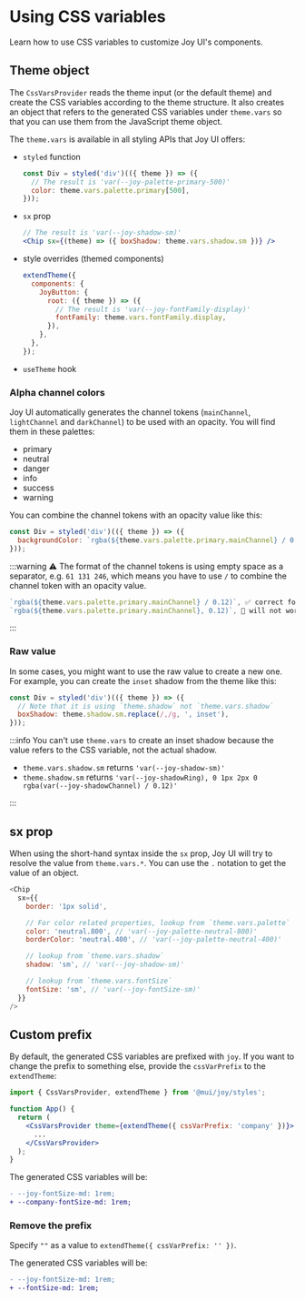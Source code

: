 # Using CSS variables

<p class="description">Learn how to use CSS variables to customize Joy UI's components.</p>

## Theme object

The `CssVarsProvider` reads the theme input (or the default theme) and create the CSS variables according to the theme structure. It also creates an object that refers to the generated CSS variables under `theme.vars` so that you can use them from the JavaScript theme object.

The `theme.vars` is available in all styling APIs that Joy UI offers:

- `styled` function
  ```js
  const Div = styled('div')(({ theme }) => ({
    // The result is 'var(--joy-palette-primary-500)'
    color: theme.vars.palette.primary[500],
  }));
  ```
- `sx` prop
  ```jsx
  // The result is 'var(--joy-shadow-sm)'
  <Chip sx={(theme) => ({ boxShadow: theme.vars.shadow.sm })} />
  ```
- style overrides (themed components)
  ```jsx
  extendTheme({
    components: {
      JoyButton: {
        root: ({ theme }) => ({
          // The result is 'var(--joy-fontFamily-display)'
          fontFamily: theme.vars.fontFamily.display,
        }),
      },
    },
  });
  ```
- `useTheme` hook

### Alpha channel colors

Joy UI automatically generates the channel tokens (`mainChannel`, `lightChannel` and `darkChannel`) to be used with an opacity. You will find them in these palettes:

- primary
- neutral
- danger
- info
- success
- warning

You can combine the channel tokens with an opacity value like this:

```js
const Div = styled('div')(({ theme }) => ({
  backgroundColor: `rgba(${theme.vars.palette.primary.mainChannel} / 0.12)`,
}));
```

:::warning ⚠️ The format of the channel tokens is using empty space as a separator, e.g. `61 131 246`, which means you have to use `/` to combine the channel token with an opacity value.

```js
`rgba(${theme.vars.palette.primary.mainChannel} / 0.12)`, ✅ correct format
`rgba(${theme.vars.palette.primary.mainChannel}, 0.12)`, 🚫 will not work
```

:::

### Raw value

In some cases, you might want to use the raw value to create a new one. For example, you can create the `inset` shadow from the theme like this:

```js
const Div = styled('div')(({ theme }) => ({
  // Note that it is using `theme.shadow` not `theme.vars.shadow`
  boxShadow: theme.shadow.sm.replace(/,/g, ', inset'),
}));
```

:::info You can't use `theme.vars` to create an inset shadow because the value refers to the CSS variable, not the actual shadow.

- `theme.vars.shadow.sm` returns `'var(--joy-shadow-sm)'`
- `theme.shadow.sm` returns `'var(--joy-shadowRing), 0 1px 2px 0 rgba(var(--joy-shadowChannel) / 0.12)'`

:::

## sx prop

When using the short-hand syntax inside the `sx` prop, Joy UI will try to resolve the value from `theme.vars.*`. You can use the `.` notation to get the value of an object.

```js
<Chip
  sx={{
    border: '1px solid',

    // For color related properties, lookup from `theme.vars.palette`
    color: 'neutral.800', // 'var(--joy-palette-neutral-800)'
    borderColor: 'neutral.400', // 'var(--joy-palette-neutral-400)'

    // lookup from `theme.vars.shadow`
    shadow: 'sm', // 'var(--joy-shadow-sm)'

    // lookup from `theme.vars.fontSize`
    fontSize: 'sm', // 'var(--joy-fontSize-sm)'
  }}
/>
```

## Custom prefix

By default, the generated CSS variables are prefixed with `joy`. If you want to change the prefix to something else, provide the `cssVarPrefix` to the `extendTheme`:

```jsx
import { CssVarsProvider, extendTheme } from '@mui/joy/styles';

function App() {
  return (
    <CssVarsProvider theme={extendTheme({ cssVarPrefix: 'company' })}>
      ...
    </CssVarsProvider>
  );
}
```

The generated CSS variables will be:

```diff
- --joy-fontSize-md: 1rem;
+ --company-fontSize-md: 1rem;
```

### Remove the prefix

Specify `""` as a value to `extendTheme({ cssVarPrefix: '' })`.

The generated CSS variables will be:

```diff
- --joy-fontSize-md: 1rem;
+ --fontSize-md: 1rem;
```
